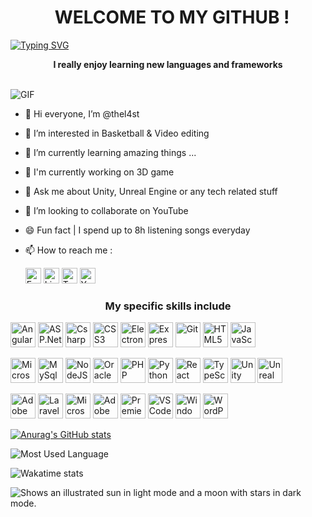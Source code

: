 <h1 align="center">
   WELCOME TO MY GITHUB !
 </h1> 

[![Typing SVG](https://readme-typing-svg.herokuapp.com?color=ff7f00&center=true&vCenter=true&width=600&lines=Hi+there+👋,+I+am+Mickael+Shungu;+Welcome+to+My+Profile+!;Over+5+years+of+programming+experience;Always+learning+new+things+;Machine+learning+enthusiast)](https://git.io/typing-svg)

<p align="center">
<strong>I really enjoy learning new languages and frameworks</strong>
</p>
</br>

<img alt="GIF" src="https://media.tenor.com/2uyENRmiUt0AAAAC/coding.gif" style="display: block; margin-left: auto; margin-right: auto;" />

- 👋 Hi everyone, I’m @thel4st
- 👀 I’m interested in Basketball & Video editing
- 🌱 I’m currently learning amazing things ...
- 🔬 I'm currently working on 3D game
- 💬 Ask me about Unity, Unreal Engine or any tech related stuff
- 💞️ I’m looking to collaborate on YouTube
- 😄 Fun fact | I spend up to 8h listening songs everyday
- 📫 How to reach me :

  [<img alt="Facebook" width="25px" src="https://cdn.jsdelivr.net/gh/devicons/devicon/icons/facebook/facebook-plain.svg" />](https://www.facebook.com/michael.jameswes.8) [<img alt="LinkedIn" width="25px" src="https://cdn.jsdelivr.net/gh/devicons/devicon/icons/linkedin/linkedin-original.svg" />](https://www.linkedin.com/mwlite/in/mickael-shungu-a87275198) [<img alt="Twitter" width="25px" src="https://cdn.jsdelivr.net/gh/devicons/devicon/icons/twitter/twitter-original.svg" />](https://twitter.com/TheL4stNephilim?t=tNfFztBSyTxs1jhMb4fN_A&s=09) [<img alt="YouTube" width="25px" src="https://i.imgur.com/qiXu7b2.png" />](https://youtube.com/@thel4stnephilimtm500)

<h3 align="center">
<strong>My specific skills include</strong>
</h3>

<img alt="Angular" width="40px" src="https://cdn.jsdelivr.net/gh/devicons/devicon/icons/angularjs/angularjs-original.svg" /> <img alt="ASP.Net Core" width="40px" src="https://cdn.jsdelivr.net/gh/devicons/devicon/icons/dotnetcore/dotnetcore-original.svg" /> <img alt="Csharp" width="40px" src="https://cdn.jsdelivr.net/gh/devicons/devicon/icons/csharp/csharp-original.svg" /> <img alt="CSS3" width="40px" src="https://cdn.jsdelivr.net/gh/devicons/devicon/icons/css3/css3-original.svg" /> <img alt= "ElectronJS" width= "40px" src="https://cdn.jsdelivr.net/gh/devicons/devicon/icons/electron/electron-original.svg" /> <img alt="Express" width="40px" src="https://cdn.jsdelivr.net/gh/devicons/devicon/icons/express/express-original.svg" /> <img alt="Git" width="40px" src="https://cdn.jsdelivr.net/gh/devicons/devicon/icons/git/git-original.svg" /> <img alt="HTML5" width="40px" src="https://cdn.jsdelivr.net/gh/devicons/devicon/icons/html5/html5-original.svg" /> <img alt="JavaScript" width="40px" src="https://cdn.jsdelivr.net/gh/devicons/devicon/icons/javascript/javascript-plain.svg" /> 
<p>
<img alt="Microsoft SQL Server" width="40px" src="https://cdn.jsdelivr.net/gh/devicons/devicon/icons/microsoftsqlserver/microsoftsqlserver-plain.svg" /> <img alt="MySql" width="40px" src="https://cdn.jsdelivr.net/gh/devicons/devicon/icons/mysql/mysql-original.svg" /> <img alt="NodeJS" width="40px" src="https://cdn.jsdelivr.net/gh/devicons/devicon/icons/nodejs/nodejs-original.svg" /> <img alt="Oracle" width="40px" src="https://cdn.jsdelivr.net/gh/devicons/devicon/icons/oracle/oracle-original.svg" /> <img alt="PHP" width="40px" src="https://cdn.jsdelivr.net/gh/devicons/devicon/icons/php/php-original.svg" /> <img alt="Python" width="40px" src="https://cdn.jsdelivr.net/gh/devicons/devicon/icons/python/python-original.svg" /> <img alt="React" width="40px" src="https://cdn.jsdelivr.net/gh/devicons/devicon/icons/react/react-original.svg" /> <img alt="TypeScript" width="40px" src="https://cdn.jsdelivr.net/gh/devicons/devicon/icons/typescript/typescript-plain.svg" /> <img alt="Unity" width="40px" src="https://cdn.jsdelivr.net/gh/devicons/devicon/icons/unity/unity-original.svg" /> <img alt="Unreal Engine" width="40px" src="https://cdn.jsdelivr.net/gh/devicons/devicon/icons/unrealengine/unrealengine-original.svg" />
<p>
<img alt="Adobe AfterEffects" width="40px" src="https://cdn.jsdelivr.net/gh/devicons/devicon/icons/aftereffects/aftereffects-original.svg" /> <img alt="Laravel" width="40px" src="https://cdn.jsdelivr.net/gh/devicons/devicon/icons/laravel/laravel-plain.svg" /> <img alt="Microsoft Visual Studio" width="40px" src="https://cdn.jsdelivr.net/gh/devicons/devicon/icons/visualstudio/visualstudio-plain.svg" /> <img alt="Adobe Photoshop" width="40px" src="https://cdn.jsdelivr.net/gh/devicons/devicon/icons/photoshop/photoshop-plain.svg" /> <img alt="PremierePro" width="40px" src="https://cdn.jsdelivr.net/gh/devicons/devicon/icons/premierepro/premierepro-original.svg" /> <img alt="VSCode" width="40px" src="https://cdn.jsdelivr.net/gh/devicons/devicon/icons/vscode/vscode-original.svg" /> <img alt="Windows" width="40px" src="https://cdn.jsdelivr.net/gh/devicons/devicon/icons/windows8/windows8-original.svg" /> <img alt="WordPress" width="40px" src="https://cdn.jsdelivr.net/gh/devicons/devicon/icons/wordpress/wordpress-plain.svg" />


[![Anurag's GitHub stats](https://github-readme-stats.vercel.app/api?username=thel4stnephilim&show_icons=true&hide_border=false&title_color=3B1F94f&icon_color=ff7f00&bg_color=09131B&text_color=ffffff&border_color=0c1a25)](https://github.com/anuraghazra/github-readme-stats)

![Most Used Language](https://github-readme-stats.vercel.app/api/top-langs/?username=thel4stnephilim&layout=compact&hide=html&title_color=3B1F94f&icon_color=ff7f00&bg_color=09131B&text_color=ffffff&border_color=0c1a25)

![Wakatime stats](https://github-readme-stats-taupe-two.vercel.app/api/wakatime?username=thel4stnephilim&hide_title=true&hide_border=true&langs_count=5&bg_color=00000000&text_color=777)

<picture>
  <source media="(prefers-color-scheme: dark)" srcset="https://user-images.githubusercontent.com/25423296/163456776-7f95b81a-f1ed-45f7-b7ab-8fa810d529fa.png">
  <source media="(prefers-color-scheme: light)" srcset="https://user-images.githubusercontent.com/25423296/163456779-a8556205-d0a5-45e2-ac17-42d089e3c3f8.png">
  <img alt="Shows an illustrated sun in light mode and a moon with stars in dark mode." src="https://user-images.githubusercontent.com/25423296/163456779-a8556205-d0a5-45e2-ac17-42d089e3c3f8.png">
</picture>

